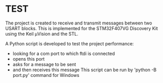 # TEST

The project is created to receive and transmit messages between two USART blocks. 
This is implemented for the STM32F407VG Discovery Kit using the Keil µVision and the STL.

A Python script is developed to test the project performance:
 - looking for a com port to which ftdi is connected
 - opens this port
 - asks for a message to be sent
 - and then receives this message
This script can be run by 'python -B port.py' command for Windows
